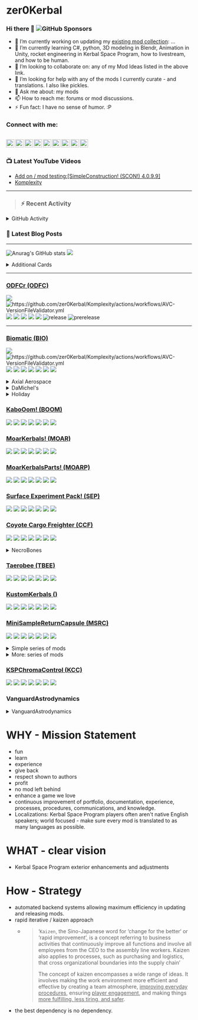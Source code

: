# zer0Kerbal

### Hi there 👋 ![GitHub Sponsors](https://img.shields.io/github/sponsors/zer0Kerbal?color=purple&label=Github%20Sponsors&style=social)  
- 🔭 I’m currently working on updating my [existing mod collection](https://tinyurl.com/zer0KModTracker): ...
- 🌱 I’m currently learning C#, python, 3D modeling in Blendr, Animation in Unity, rocket engineering in Kerbal Space Program, how to livestream, and how to be human.
- 👯 I’m looking to collaborate on: any of my Mod Ideas listed in the above link.
- 🤔 I’m looking for help with any of the mods I currently curate - and translations. I also like pickles.
- 💬 Ask me about: my mods 
- 📫 How to reach me: forums or mod discussions.
- ⚡ Fun fact: I have no sense of humor. :P

### Connect with me:

[<img align="left" alt="kerbalspaceprogram.com" width="22px" src="https://kerbalspaceprogram.com//favicon.ico" />][website]
[<img align="left" alt="zer0Kerbal | CurseForge" width="22px" src="https://cdn.jsdelivr.net/npm/simple-icons@v3/icons/curseforge.svg" />][curseforge]
[<img align="left" alt="zer0Kerbal | CurseForge" width="22px" src="https://cdn.jsdelivr.net/npm/simple-icons@v3/icons/reddit.svg" />][reddit]
[<img align="left" alt="zer0Kerbal | CurseForge" width="22px" src="https://cdn.jsdelivr.net/npm/simple-icons@v3/icons/patreon.svg" />][patreon]
[<img align="left" alt="zer0Kerbal | YouTube" width="22px" src="https://cdn.jsdelivr.net/npm/simple-icons@v3/icons/youtube.svg" />][youtube]
[<img align="left" alt="zer0Kerbal | Twitch" width="22px" src="https://cdn.jsdelivr.net/npm/simple-icons@v3/icons/twitch.svg" />][twitch]
[<img align="left" alt="zer0Kerbal | CurseForge" width="22px" src="https://cdn.jsdelivr.net/npm/simple-icons@v3/icons/paypal.svg" />][paypal]
[<img align="left" alt="zer0Kerbal | buy me a coffee" width="22px" src="https://cdn.jsdelivr.net/npm/simple-icons@v3/icons/buymeacoffee.svg" />][buymeacoffee]
[<img align="left" alt="zer0Kerbal | Twitter" width="22px" src="https://cdn.jsdelivr.net/npm/simple-icons@v3/icons/twitter.svg" />][twitter]
<br />
---

### 📺 Latest YouTube Videos

<!-- YOUTUBE:START -->
- [Add on / mod testing:[SimpleConstruction! &lpar;SCON!&rpar; 4.0.9.9]](https://www.youtube.com/watch?v=j7EWdZ0T-kg)
- [Komplexity](https://www.youtube.com/watch?v=erhEQpBZGas)
<!-- YOUTUBE:END -->

---

>### :zap: Recent Activity

<details>
  <summary>GitHub Activity</summary>
  
<!--START_SECTION:activity-->
1. ❗️ Opened issue [#55](https://github.com/zer0Kerbal/JoolianDiscovery/issues/55) in [zer0Kerbal/JoolianDiscovery](https://github.com/zer0Kerbal/JoolianDiscovery)
2. ❗️ Opened issue [#54](https://github.com/zer0Kerbal/JoolianDiscovery/issues/54) in [zer0Kerbal/JoolianDiscovery](https://github.com/zer0Kerbal/JoolianDiscovery)
3. ❗️ Opened issue [#53](https://github.com/zer0Kerbal/JoolianDiscovery/issues/53) in [zer0Kerbal/JoolianDiscovery](https://github.com/zer0Kerbal/JoolianDiscovery)
4. ❗️ Opened issue [#52](https://github.com/zer0Kerbal/JoolianDiscovery/issues/52) in [zer0Kerbal/JoolianDiscovery](https://github.com/zer0Kerbal/JoolianDiscovery)
5. ❗️ Opened issue [#51](https://github.com/zer0Kerbal/JoolianDiscovery/issues/51) in [zer0Kerbal/JoolianDiscovery](https://github.com/zer0Kerbal/JoolianDiscovery)
6. ❗️ Opened issue [#50](https://github.com/zer0Kerbal/JoolianDiscovery/issues/50) in [zer0Kerbal/JoolianDiscovery](https://github.com/zer0Kerbal/JoolianDiscovery)
7. ❗️ Opened issue [#49](https://github.com/zer0Kerbal/JoolianDiscovery/issues/49) in [zer0Kerbal/JoolianDiscovery](https://github.com/zer0Kerbal/JoolianDiscovery)
8. ❗️ Opened issue [#48](https://github.com/zer0Kerbal/JoolianDiscovery/issues/48) in [zer0Kerbal/JoolianDiscovery](https://github.com/zer0Kerbal/JoolianDiscovery)
9. ❗️ Opened issue [#47](https://github.com/zer0Kerbal/JoolianDiscovery/issues/47) in [zer0Kerbal/JoolianDiscovery](https://github.com/zer0Kerbal/JoolianDiscovery)
10. ❗️ Opened issue [#46](https://github.com/zer0Kerbal/JoolianDiscovery/issues/46) in [zer0Kerbal/JoolianDiscovery](https://github.com/zer0Kerbal/JoolianDiscovery)
<!--END_SECTION:activity-->

</details

---

### 📕 Latest Blog Posts

<!-- BLOG-POST-LIST:START -->
<!-- BLOG-POST-LIST:END -->

---

<!--- [![Anurag's GitHub stats](https://github-readme-stats.vercel.app/api?username=zer0Kerbal)](https://github.com/anuraghazra/github-readme-stats) -->
![Anurag's GitHub stats](https://github-readme-stats.vercel.app/api?username=zer0Kerbal&show_icons=true) <img src="https://github-readme-stats.vercel.app/api/top-langs/?username=zer0kerbal&layout=compact&hide_border=true&bg_color=bada55&langs_count=4">  

  <details>
    <summary>Additional Cards</summary>
    


[![Readme Card](https://github-readme-stats.vercel.app/api/pin/?username=zer0Kerbal&repo=Pteron)](https://github.com/zer0Kerbal/Pteron)  

[![Readme Card](https://github-readme-stats.vercel.app/api/pin/?username=zer0Kerbal&repo=MKII-L)](https://github.com/zer0Kerbal/MKII-L) [![Readme Card](https://github-readme-stats.vercel.app/api/pin/?username=zer0Kerbal&repo=MK2Y)](https://github.com/zer0Kerbal/MK2Y)
</details>



***  
### [ODFCr (ODFC)](https://github.com/zer0Kerbal/ODFC)  
![](https://img.shields.io/github/v/release/zer0Kerbal/ODFCr?include_prereleases?style=plastic)
![](https://github.com/zer0Kerbal/Komplexity/actions/workflows/AVC-VersionFileValidator.yml/badge.svg?branch=main "https://github.com/zer0Kerbal/Komplexity/actions/workflows/AVC-VersionFileValidator.yml" )
![](https://img.shields.io/github/repo-size/zer0Kerbal/ODFCr?style=plastic)
![](https://img.shields.io/github/directory-file-count/zer0Kerbal/Biomatic?style=plastic)
![](https://img.shields.io/github/downloads/zer0Kerbal/ODFCr/total?style=plastic)
![](http://img.shields.io/github/labels/zer0Kerbal/ODFCr/help-wanted?style=plastic)
![](https://img.shields.io/github/contributors/zer0kerbal/ODFCr?style=plastic)
![release](https://img.shields.io/github/release-date/zer0kerbal/ODFCr?style=plastic)
![prerelease](https://img.shields.io/github/release-date-pre/zer0kerbal/ODFCr?style=plastic)
*** 

### [Biomatic (BIO)](https://github.com/zer0Kerbal/Biomatic)  
![](https://img.shields.io/github/v/release/zer0Kerbal/Biomatic?include_prereleases?style=plastic)
![](https://github.com/zer0Kerbal/Komplexity/actions/workflows/AVC-VersionFileValidator.yml/badge.svg?branch=main "https://github.com/zer0Kerbal/Komplexity/actions/workflows/AVC-VersionFileValidator.yml" )
![](https://img.shields.io/github/repo-size/zer0Kerbal/Biomatic?style=plastic)
![](https://img.shields.io/github/directory-file-count/zer0Kerbal/Biomatic?style=plastic)
![](https://img.shields.io/github/downloads/zer0Kerbal/Biomatic/total?style=plastic)
![](http://img.shields.io/github/labels/zer0Kerbal/Biomatic/help-wanted?style=plastic)
![](https://img.shields.io/github/contributors/zer0kerbal/Biomatic?style=plastic)
![](https://img.shields.io/github/release-date/zer0kerbal/Biomatic?style=plastic)
![](https://img.shields.io/github/release-date-pre/zer0kerbal/Biomatic?style=plastic)

<details>
  <summary>Axial Aerospace</summary>

  [![Readme Card](https://github-readme-stats.vercel.app/api/pin/?username=zer0Kerbal&repo=Dreamer)](https://github.com/zer0Kerbal/Dreamer)   [![Readme Card](https://github-readme-stats.vercel.app/api/pin/?username=zer0Kerbal&repo=Whimchaser)](https://github.com/zer0Kerbal/WhimChaser)

  [![Readme Card](https://github-readme-stats.vercel.app/api/pin/?username=zer0Kerbal&repo=SimpleCargoSolutions)](https://github.com/zer0Kerbal/SimpleCargoSolutions) [![Readme Card](https://github-readme-stats.vercel.app/api/pin/?username=zer0Kerbal&repo=LanderTek)](https://github.com/zer0Kerbal/LanderTek)

  ### [Dreamer (AAD)](https://github.com/zer0Kerbal/Dreamer)
  
  ![](https://github.com/zer0Kerbal/Dreamer/actions/workflows/greetings.yml/badge.svg) ![](https://github.com/zer0Kerbal/Dreamer/actions/workflows/AVC-VersionFileValidator.yml/badge.svg?branch=master) 
  ![](https://img.shields.io/github/downloads/zer0Kerbal/Dreamer/total?style=plastic) ![](https://img.shields.io/github/repo-size/zer0Kerbal/Dreamer?style=plastic) ![](https://img.shields.io/github/contributors/zer0kerbal/Dreamer?style=plastic) ![](https://img.shields.io/github/release-date/zer0kerbal/Dreamer?style=plastic) ![](https://img.shields.io/github/release-date-pre/zer0kerbal/Dreamer?style=plastic)

  ### [WhimChaserr (AAWC))](https://github.com/zer0Kerbal/WhimChaserr)
  
  ![](https://github.com/zer0Kerbal/WhimChaserr/actions/workflows/greetings.yml/badge.svg) ![](https://github.com/zer0Kerbal/WhimChaserr/actions/workflows/AVC-VersionFileValidator.yml/badge.svg?branch=master) 
  ![](https://img.shields.io/github/downloads/zer0Kerbal/WhimChaserr/total?style=plastic) ![](https://img.shields.io/github/repo-size/zer0Kerbal/WhimChaserr?style=plastic) ![](https://img.shields.io/github/contributors/zer0kerbal/WhimChaserr?style=plastic) ![](https://img.shields.io/github/release-date/zer0kerbal/WhimChaserr?style=plastic) ![](https://img.shields.io/github/release-date-pre/zer0kerbal/WhimChaser?style=plastic)

  ### [Simple Cargo Solutions (AASC)](https://github.com/zer0Kerbal/SimpleCargoSolution)
  
  ![](https://github.com/zer0Kerbal/SimpleCargoSolution/actions/workflows/greetings.yml/badge.svg) ![](https://github.com/zer0Kerbal/SimpleCargoSolution/actions/workflows/AVC-VersionFileValidator.yml/badge.svg?branch=master) 
  ![](https://img.shields.io/github/downloads/zer0Kerbal/SimpleCargoSolution/total?style=plastic) ![](https://img.shields.io/github/repo-size/zer0Kerbal/SimpleCargoSolution?style=plastic) ![](https://img.shields.io/github/contributors/zer0kerbal/SimpleCargoSolution?style=plastic) ![](https://img.shields.io/github/release-date/zer0kerbal/SimpleCargoSolution?style=plastic) ![](https://img.shields.io/github/release-date-pre/zer0kerbal/SimpleCargoSolution?style=plastic)

  ### [LanderTek (AALT)](https://github.com/zer0Kerbal/LanderTek)
  
  ![](https://github.com/zer0Kerbal/LanderTek/actions/workflows/greetings.yml/badge.svg) ![](https://github.com/zer0Kerbal/LanderTek/actions/workflows/AVC-VersionFileValidator.yml/badge.svg?branch=master) 
  ![](https://img.shields.io/github/downloads/zer0Kerbal/LanderTek/total?style=plastic) ![](https://img.shields.io/github/repo-size/zer0Kerbal/LanderTek?style=plastic) ![](https://img.shields.io/github/contributors/zer0kerbal/LanderTek?style=plastic) ![](https://img.shields.io/github/release-date/zer0kerbal/LanderTek?style=plastic) ![](https://img.shields.io/github/release-date-pre/zer0kerbal/LanderTek?style=plastic)

</details>

<details>
   <summary>DaMichel's</summary>
  
   [![Readme Card](https://github-readme-stats.vercel.app/api/pin/?username=zer0Kerbal&repo=DaMichel)](https://github.com/zer0Kerbal/DaMichel)   [![Readme Card](https://github-readme-stats.vercel.app/api/pin/?username=zer0Kerbal&repo=AeroRadial)](https://github.com/zer0Kerbal/AeroRadial) [![Readme Card](https://github-readme-stats.vercel.app/api/pin/?username=zer0Kerbal&repo=Fuselage)](https://github.com/zer0Kerbal/Fuselage) [![Readme Card](https://github-readme-stats.vercel.app/api/pin/?username=zer0Kerbal&repo=SphericalTanks)](https://github.com/zer0Kerbal/SphericalTanks) [![Readme Card](https://github-readme-stats.vercel.app/api/pin/?username=zer0Kerbal&repo=Cargobays)](https://github.com/zer0Kerbal/CargoBays) 

### [DaMichel's Part Pack (DMPP)](https://github.com/zer0Kerbal/DaMichel)
  
  ![](https://github.com/zer0Kerbal/DaMichel/actions/workflows/greetings.yml/badge.svg) ![](https://github.com/zer0Kerbal/DaMichel/actions/workflows/AVC-VersionFileValidator.yml/badge.svg?branch=master) 
  ![](https://img.shields.io/github/downloads/zer0Kerbal/DaMichel/total?style=plastic) ![](https://img.shields.io/github/repo-size/zer0Kerbal/DaMichel?style=plastic) ![](https://img.shields.io/github/contributors/zer0kerbal/DaMichel?style=plastic) ![](https://img.shields.io/github/release-date/zer0kerbal/DaMichel?style=plastic) ![](https://img.shields.io/github/release-date-pre/zer0kerbal/DaMichel?style=plastic)

### [AeroRadial (DMAR)](https://github.com/zer0Kerbal/AeroRadial)
  
  ![](https://github.com/zer0Kerbal/AeroRadial/actions/workflows/greetings.yml/badge.svg) ![](https://github.com/zer0Kerbal/AeroRadial/actions/workflows/AVC-VersionFileValidator.yml/badge.svg?branch=master) 
  ![](https://img.shields.io/github/downloads/zer0Kerbal/AeroRadial/total?style=plastic) ![](https://img.shields.io/github/repo-size/zer0Kerbal/AeroRadial?style=plastic) ![](https://img.shields.io/github/contributors/zer0kerbal/AeroRadial?style=plastic) ![](https://img.shields.io/github/release-date/zer0kerbal/AeroRadial?style=plastic) ![](https://img.shields.io/github/release-date-pre/zer0kerbal/AeroRadial?style=plastic)

### [Fuselage (DMFS)](https://github.com/zer0Kerbal/Fuselage)
  
  ![](https://github.com/zer0Kerbal/Fuselage/actions/workflows/greetings.yml/badge.svg) ![](https://github.com/zer0Kerbal/Fuselage/actions/workflows/AVC-VersionFileValidator.yml/badge.svg?branch=master) 
  ![](https://img.shields.io/github/downloads/zer0Kerbal/Fuselage/total?style=plastic) ![](https://img.shields.io/github/repo-size/zer0Kerbal/Fuselage?style=plastic) ![](https://img.shields.io/github/contributors/zer0kerbal/Fuselage?style=plastic) ![](https://img.shields.io/github/release-date/zer0kerbal/Fuselage?style=plastic) ![](https://img.shields.io/github/release-date-pre/zer0kerbal/Fuselage?style=plastic)

### [CargoBays (DMCB)](https://github.com/zer0Kerbal/CargoBays)
  
  ![](https://github.com/zer0Kerbal/CargoBays/actions/workflows/greetings.yml/badge.svg) ![](https://github.com/zer0Kerbal/CargoBays/actions/workflows/AVC-VersionFileValidator.yml/badge.svg?branch=master) 
  ![](https://img.shields.io/github/downloads/zer0Kerbal/CargoBays/total?style=plastic) ![](https://img.shields.io/github/repo-size/zer0Kerbal/CargoBays?style=plastic) ![](https://img.shields.io/github/contributors/zer0kerbal/CargoBays?style=plastic) ![](https://img.shields.io/github/release-date/zer0kerbal/CargoBays?style=plastic) ![](https://img.shields.io/github/release-date-pre/zer0kerbal/CargoBays?style=plastic)

### [SphericalTanks (DMST)](https://github.com/zer0Kerbal/SphericalTanks)
  
  ![](https://github.com/zer0Kerbal/SphericalTanks/actions/workflows/greetings.yml/badge.svg) ![](https://github.com/zer0Kerbal/SphericalTanks/actions/workflows/AVC-VersionFileValidator.yml/badge.svg?branch=master) 
  ![](https://img.shields.io/github/downloads/zer0Kerbal/SphericalTanks/total?style=plastic) ![](https://img.shields.io/github/repo-size/zer0Kerbal/SphericalTanks?style=plastic) ![](https://img.shields.io/github/contributors/zer0kerbal/SphericalTanks?style=plastic) ![](https://img.shields.io/github/release-date/zer0kerbal/SphericalTanks?style=plastic) ![](https://img.shields.io/github/release-date-pre/zer0kerbal/SphericalTanks?style=plastic)

</details>

<details>
 <summary>Holiday</summary>
   
### [JackOLantern](https://github.com/zer0Kerbal/JackOLantern)  
[![greetings.yml](https://github.com/zer0Kerbal/JackOLantern/actions/workflows/greetings.yml/badge.svg)](https://github.com/zer0Kerbal/JackOLantern/actions/workflows/greetings.yml) ![](https://github.com/zer0Kerbal/JackOLantern/actions/workflows/AVC-VersionFileValidator.yml/badge.svg?branch=master)  
![](https://img.shields.io/github/downloads/zer0Kerbal/JackOLantern/total?style=plastic) ![](https://img.shields.io/github/repo-size/zer0Kerbal/JackOLantern?style=plastic) ![](https://img.shields.io/github/contributors/zer0kerbal/JackOLantern?style=plastic) ![](https://img.shields.io/github/release-date/zer0kerbal/JackOLantern?style=plastic) ![](https://img.shields.io/github/release-date-pre/zer0kerbal/JackOLantern?style=plastic)

### [Halloween](https://github.com/zer0Kerbal/Halloween)  
![](https://github.com/zer0Kerbal/Halloween/actions/workflows/greetings.yml/badge.svg) ![](https://github.com/zer0Kerbal/Halloween/actions/workflows/AVC-VersionFileValidator.yml/badge.svg?branch=master) 
![](https://img.shields.io/github/downloads/zer0Kerbal/Halloween/total?style=plastic) ![](https://img.shields.io/github/repo-size/zer0Kerbal/Halloween?style=plastic) ![](https://img.shields.io/github/contributors/zer0kerbal/Halloween?style=plastic) ![](https://img.shields.io/github/release-date/zer0kerbal/Halloween?style=plastic) ![](https://img.shields.io/github/release-date-pre/zer0kerbal/Halloween?style=plastic)

  </details>
   
### [KaboOom! (BOOM)](https://github.com/zer0Kerbal/Kaboom)  
![](https://github.com/zer0Kerbal/Kaboom/actions/workflows/greetings.yml/badge.svg) ![](https://github.com/zer0Kerbal/Kaboom/actions/workflows/AVC-VersionFileValidator.yml/badge.svg?branch=master) 
![](https://img.shields.io/github/downloads/zer0Kerbal/Kaboom/total?style=plastic) ![](https://img.shields.io/github/repo-size/zer0Kerbal/Kaboom?style=plastic) ![](https://img.shields.io/github/contributors/zer0kerbal/Kaboom?style=plastic) ![](https://img.shields.io/github/release-date/zer0kerbal/Kaboom?style=plastic) ![](https://img.shields.io/github/release-date-pre/zer0kerbal/Kaboom?style=plastic)

### [MoarKerbals! (MOAR)](https://github.com/zer0Kerbal/MoarKerbals)  
![](https://github.com/zer0Kerbal/MoarKerbals/actions/workflows/greetings.yml/badge.svg) ![](https://github.com/zer0Kerbal/MoarKerbals/actions/workflows/AVC-VersionFileValidator.yml/badge.svg?branch=master) 
![](https://img.shields.io/github/downloads/zer0Kerbal/MoarKerbals/total?style=plastic) ![](https://img.shields.io/github/repo-size/zer0Kerbal/MoarKerbals?style=plastic) ![](https://img.shields.io/github/contributors/zer0kerbal/MoarKerbals?style=plastic) ![](https://img.shields.io/github/release-date/zer0kerbal/MoarKerbals?style=plastic) ![](https://img.shields.io/github/release-date-pre/zer0kerbal/MoarKerbals?style=plastic)

### [MoarKerbalsParts! (MOARP)](https://github.com/zer0Kerbal/MoarKerbalsParts)  
![](https://github.com/zer0Kerbal/MoarKerbalsParts/actions/workflows/greetings.yml/badge.svg) ![](https://github.com/zer0Kerbal/MoarKerbalsParts/actions/workflows/AVC-VersionFileValidator.yml/badge.svg?branch=master) 
![](https://img.shields.io/github/downloads/zer0Kerbal/MoarKerbalsParts/total?style=plastic) ![](https://img.shields.io/github/repo-size/zer0Kerbal/MoarKerbalsParts?style=plastic) ![](https://img.shields.io/github/contributors/zer0kerbal/MoarKerbalsParts?style=plastic) ![](https://img.shields.io/github/release-date/zer0kerbal/MoarKerbalsParts?style=plastic) ![](https://img.shields.io/github/release-date-pre/zer0kerbal/MoarKerbalsParts?style=plastic)

### [Surface Experiment Pack! (SEP)](https://github.com/zer0Kerbal/SurfaceExperimentPack)  
![](https://github.com/zer0Kerbal/SurfaceExperimentPack/actions/workflows/greetings.yml/badge.svg) ![](https://github.com/zer0Kerbal/SurfaceExperimentPack/actions/workflows/AVC-VersionFileValidator.yml/badge.svg?branch=master) 
![](https://img.shields.io/github/downloads/zer0Kerbal/SurfaceExperimentPack/total?style=plastic) ![](https://img.shields.io/github/repo-size/zer0Kerbal/SurfaceExperimentPack?style=plastic) ![](https://img.shields.io/github/contributors/zer0kerbal/SurfaceExperimentPack?style=plastic) ![](https://img.shields.io/github/release-date/zer0kerbal/SurfaceExperimentPack?style=plastic) ![](https://img.shields.io/github/release-date-pre/zer0kerbal/SurfaceExperimentPack?style=plastic)

### [Coyote Cargo Freighter (CCF)](https://github.com/zer0Kerbal/CoyoteCargoFreighter)  
![](https://github.com/zer0Kerbal/CoyoteCargoFreighter/actions/workflows/greetings.yml/badge.svg) ![](https://github.com/zer0Kerbal/CoyoteCargoFreighter/actions/workflows/AVC-VersionFileValidator.yml/badge.svg?branch=master) 
![](https://img.shields.io/github/downloads/zer0Kerbal/CoyoteCargoFreighter/total?style=plastic) ![](https://img.shields.io/github/repo-size/zer0Kerbal/CoyoteCargoFreighter?style=plastic) ![](https://img.shields.io/github/contributors/zer0kerbal/CoyoteCargoFreighter?style=plastic) ![](https://img.shields.io/github/release-date/zer0kerbal/CoyoteCargoFreighter?style=plastic) ![](https://img.shields.io/github/release-date-pre/zer0kerbal/CoyoteCargoFreighter?style=plastic)

 <details>
   <summary>NecroBones</summary>
   
### [The Burger Mod (BURG)](https://github.com/zer0Kerbal/BurgerMod)  
![](https://github.com/zer0Kerbal/BurgerMod/actions/workflows/greetings.yml/badge.svg) ![](https://github.com/zer0Kerbal/BurgerMod/actions/workflows/AVC-VersionFileValidator.yml/badge.svg?branch=master) 
![](https://img.shields.io/github/downloads/zer0Kerbal/BurgerMod/total?style=plastic) ![](https://img.shields.io/github/repo-size/zer0Kerbal/BurgerMod?style=plastic) ![](https://img.shields.io/github/contributors/zer0kerbal/BurgerMod?style=plastic) ![](https://img.shields.io/github/release-date/zer0kerbal/BurgerMod?style=plastic) ![](https://img.shields.io/github/release-date-pre/zer0kerbal/BurgerMod?style=plastic)

### [The Elephant Engine (NBEE)](https://github.com/zer0Kerbal/ElephantEngine)  
![](https://github.com/zer0Kerbal/ElephantEngine/actions/workflows/greetings.yml/badge.svg) ![](https://github.com/zer0Kerbal/ElephantEngine/actions/workflows/AVC-VersionFileValidator.yml/badge.svg?branch=master) 
![](https://img.shields.io/github/downloads/zer0Kerbal/ElephantEngine/total?style=plastic) ![](https://img.shields.io/github/repo-size/zer0Kerbal/ElephantEngine?style=plastic) ![](https://img.shields.io/github/contributors/zer0kerbal/ElephantEngine?style=plastic) ![](https://img.shields.io/github/release-date/zer0kerbal/ElephantEngine?style=plastic) ![](https://img.shields.io/github/release-date-pre/zer0kerbal/ElephantEngine?style=plastic)

### [Joolian Discovery (NBJD)](https://github.com/zer0Kerbal/JoolianDiscovery)  
![](https://github.com/zer0Kerbal/JoolianDiscovery/actions/workflows/greetings.yml/badge.svg) ![](https://github.com/zer0Kerbal/JoolianDiscovery/actions/workflows/AVC-VersionFileValidator.yml/badge.svg?branch=master) 
![](https://img.shields.io/github/downloads/zer0Kerbal/JoolianDiscovery/total?style=plastic) ![](https://img.shields.io/github/repo-size/zer0Kerbal/JoolianDiscovery?style=plastic) ![](https://img.shields.io/github/contributors/zer0kerbal/JoolianDiscovery?style=plastic) ![](https://img.shields.io/github/release-date/zer0kerbal/JoolianDiscovery?style=plastic) ![](https://img.shields.io/github/release-date-pre/zer0kerbal/JoolianDiscovery?style=plastic)

### [LithobrakeExplorationTechnologies (LET)](https://github.com/zer0Kerbal/LithobrakeExplorationTechnologies)  
![](https://github.com/zer0Kerbal/LithobrakeExplorationTechnologies/actions/workflows/greetings.yml/badge.svg) ![](https://github.com/zer0Kerbal/LithobrakeExplorationTechnologies/actions/workflows/AVC-VersionFileValidator.yml/badge.svg?branch=master) 
![](https://img.shields.io/github/downloads/zer0Kerbal/LithobrakeExplorationTechnologies/total?style=plastic) ![](https://img.shields.io/github/repo-size/zer0Kerbal/LithobrakeExplorationTechnologies?style=plastic) ![](https://img.shields.io/github/contributors/zer0kerbal/LithobrakeExplorationTechnologies?style=plastic) ![](https://img.shields.io/github/release-date/zer0kerbal/LithobrakeExplorationTechnologies?style=plastic) ![](https://img.shields.io/github/release-date-pre/zer0kerbal/LithobrakeExplorationTechnologies?style=plastic)
   
### [Fuel Tanks Plus (FTP)](https://github.com/zer0Kerbal/FuelTanksPlus)  
![](https://github.com/zer0Kerbal/FuelTanksPlus/actions/workflows/greetings.yml/badge.svg) ![](https://github.com/zer0Kerbal/FuelTanksPlus/actions/workflows/AVC-VersionFileValidator.yml/badge.svg?branch=master) 
![](https://img.shields.io/github/downloads/zer0Kerbal/FuelTanksPlus/total?style=plastic) ![](https://img.shields.io/github/repo-size/zer0Kerbal/FuelTanksPlus?style=plastic) ![](https://img.shields.io/github/contributors/zer0kerbal/FuelTanksPlus?style=plastic) ![](https://img.shields.io/github/release-date/zer0kerbal/FuelTanksPlus?style=plastic) ![](https://img.shields.io/github/release-date-pre/zer0kerbal/FuelTanksPlus?style=plastic)

### [SpaceY Heavy Lifters (SYHL)](https://github.com/zer0Kerbal/SpaceY-Lifters)  
![](https://github.com/zer0Kerbal/SpaceY-Lifters/actions/workflows/greetings.yml/badge.svg) ![](https://github.com/zer0Kerbal/SpaceY-Lifters/actions/workflows/AVC-VersionFileValidator.yml/badge.svg?branch=master) 
![](https://img.shields.io/github/downloads/zer0Kerbal/SpaceY-Lifters/total?style=plastic) ![](https://img.shields.io/github/repo-size/zer0Kerbal/SpaceY-Lifters?style=plastic) ![](https://img.shields.io/github/contributors/zer0kerbal/SpaceY-Lifters?style=plastic) ![](https://img.shields.io/github/release-date/zer0kerbal/SpaceY-Lifters?style=plastic) ![](https://img.shields.io/github/release-date-pre/zer0kerbal/SpaceY-Lifters?style=plastic)

### [SpaceYExpanded (SPY)](https://github.com/zer0Kerbal/SpaceYExpanded)  
![](https://github.com/zer0Kerbal/SpaceYExpanded/actions/workflows/greetings.yml/badge.svg) ![](https://github.com/zer0Kerbal/SpaceYExpanded/actions/workflows/AVC-VersionFileValidator.yml/badge.svg?branch=master) 
![](https://img.shields.io/github/downloads/zer0Kerbal/SpaceYExpanded/total?style=plastic) ![](https://img.shields.io/github/repo-size/zer0Kerbal/SpaceYExpanded?style=plastic) ![](https://img.shields.io/github/contributors/zer0kerbal/SpaceYExpanded?style=plastic) ![](https://img.shields.io/github/release-date/zer0kerbal/SpaceYExpanded?style=plastic) ![](https://img.shields.io/github/release-date-pre/zer0kerbal/SpaceYExpanded?style=plastic)

   

### ==BurgerMod - version 0.4==
- license: CC-BY-NC-SA-3.0 ![][CC3]  
- [forum](http://forum.kerbalspaceprogram.com/index.php?/topic/85379-*)
- Github - n/a
- [spacedock](https://spacedock.info/mod/96)
- [Curseforge](https://www.curseforge.com/kerbal/ksp-mods/burger-mod)
- CKAN: BurgerMod

### ColorCodedCans - version 2.0.1
- license: CC-BY-NC-SA ![][CC]  
- [forum](https://forum.kerbalspaceprogram.com/index.php?/topic/94336-*)
- Github - n/a
- [spacedock](https://spacedock.info/mod/91)
- [Curseforge](https://www.curseforge.com/kerbal/ksp-mods/color-coded-canisters)
- CKAN: ColorCodedCans

### ColorfulFuelLines - version 0.3.3
- license: CC-BY-NC-SA ![][CC]  
- [forum](http://forum.kerbalspaceprogram.com/index.php?/topic/115315-*)
- Github - n/a
- [spacedock](https://spacedock.info/mod/94)
- Curseforge: n/a
- CKAN: ColorfulFuelLines

### DiscontinuedParts - version 0.4
- license: CC-BY-NC-SA ![][CC]  
- forum - n/a
- Github - n/a
- [spacedock](https://spacedock.info/mod/137)
- Curseforge: n/a
- CKAN: DiscontinuedParts

### ==ElephantEngine - version 0.2==
- license: CC-BY-NC-SA ![][CC]  
- [forum](http://forum.kerbalspaceprogram.com/index.php?/topic/139162-*)
- Github - n/a
- [spacedock](https://spacedock.info/mod/664)
- Curseforge: n/a
- CKAN: ElephantEngine

### FTPDeprecated - version 1.0
- license: CC-BY-NC-SA ![][CC]  
- [forum](http://forum.kerbalspaceprogram.com/index.php?/topic/97541-*)
- Github - n/a
- [spacedock](https://spacedock.info/mod/387)
- Curseforge: n/a
- CKAN: FTPDeprecated

### FuelTanksPlus - version 2.0.2
- license: CC-BY-NC-SA ![][CC]  
- [forum](http://forum.kerbalspaceprogram.com/index.php?/topic/97541-*)
- Github - n/a
- [spacedock](https://spacedock.info/mod/92)
- [Curseforge](https://www.curseforge.com/kerbal/ksp-mods/fuel-tanks-plus)
- CKAN: FuelTanksPlus

### ==JoolianDiscovery - version 0.8==
- license: CC-BY-NC-SA ![][CC]  
- [forum](http://forum.kerbalspaceprogram.com/index.php?/topic/86030-*)
- Github - n/a
- [spacedock](https://spacedock.info/mod/95)
- [Curseforge](https://www.curseforge.com/kerbal/ksp-mods/joolian-discovery)
- CKAN: JoolianDiscovery

### ==LithobrakeExplorationTechnologies - version 0.4==
- license: CC-BY-NC-SA-4.0 ![][CC4]  
- [forum](https://forum.kerbalspaceprogram.com/index.php?/topic/117527-*)
- Github - n/a
- [spacedock](https://spacedock.info/mod/93)
- Curseforge: n/a
- CKAN: LithobrakeExplorationTechnologies

### ModularRocketSystem - version 1.13.2
- license: CC-BY-NC-SA ![][CC]  
- [forum](http://forum.kerbalspaceprogram.com/index.php?/topic/83959-*)
- Github - n/a
- [spacedock](https://spacedock.info/mod/86)
- [Curseforge](https://www.curseforge.com/kerbal/ksp-mods/modular-rocket-systems-stock-alike-parts-mod)
- CKAN: ModularRocketSystem

### Modular Rocket Systems LITE 
- license: CC-BY-NC-SA-4.0 ![][CC4]  
- [forum](http://forum.kerbalspaceprogram.com/index.php?/topic/83959-*)
- Github - n/a
- [spacedock](https://spacedock.info/mod/87)
- [Curseforge](https://www.curseforge.com/kerbal/ksp-mods/modular-rocket-systems-lite)
- CKAN: ModularRocketSystemsLITE

### RealScaleBoosters - version 0.16
- license: CC-BY-NC-SA ![][CC]  
- [forum](http://forum.kerbalspaceprogram.com/index.php?/topic/130776-*)
- Github - n/a
- [spacedock](https://spacedock.info/mod/90)
- [Curseforge](https://www.curseforge.com/kerbal/ksp-mods/real-scale-boosters)
- CKAN: RealScaleBoosters

### RealScaleBoostersStockalike - version 0.4
- license: CC-BY-NC-SA-4.0 ![][CC4]  
- [forum](http://forum.kerbalspaceprogram.com/index.php?/topic/130776-*)
- Github - n/a
- [spacedock](https://spacedock.info/mod/561)
- Curseforge: n/a
- CKAN: RealScaleBoostersStockalike

### RSSeaDragon - version 0.3.4
- license: CC-BY-NC-SA-4.0 ![][CC4]  
- [forum](http://forum.kerbalspaceprogram.com/index.php?/topic/134934-*)
- Github - n/a
- [spacedock](https://spacedock.info/mod/440)
- Curseforge: n/a
- CKAN: RSSeaDragon

### SpaceY-Expanded - version 1.4
- license: CC-BY-NC-SA-4.0 ![][CC4]  
- [forum](http://forum.kerbalspaceprogram.com/index.php?/topic/120012-*)
- Github - n/a
- [spacedock](https://spacedock.info/mod/89)
- [Curseforge](https://www.curseforge.com/kerbal/ksp-mods/spacey-expanded)
- CKAN: SpaceY-Expanded

### SpaceY-Lifters - version 1.17.2
- license: CC-BY-NC-SA-4.0 ![][CC4]  
- [forum](http://forum.kerbalspaceprogram.com/index.php?/topic/90545-*)
- Github - n/a
- [spacedock](https://spacedock.info/mod/88)
- [Curseforge](https://www.curseforge.com/kerbal/ksp-mods/spacey-heavy-lifters-parts-pack)
- CKAN: SpaceY-Lifters

### Zero Point Inline Fairings - version 1.0.2
- license: CC-BY-NC-SA ![][CC]  
- [forum](http://forum.kerbalspaceprogram.com/index.php?/topic/85178-*)
- Github - n/a
- [spacedock](https://spacedock.info/mod/97)
- [Curseforge](https://www.curseforge.com/kerbal/ksp-mods/zero-point-inline-fairings)
- CKAN: ZeroPointInlineFairings

### Zero Point Inline Fairings LITE (retired)
- LITE [Curseforge](https://www.curseforge.com/kerbal/ksp-mods/zero-point-inline-fairings-lite)

### RealScaleBoosters-Patches
- license: CC0 1.0 Universal ![][CC0]  
- forum - n/a
- [Github](https://github.com/NecroBones/RealScaleBoosters-Patches)
- spacedock - n/a
- Curseforge: n/a
   
  </details>
   
### [Taerobee (TBEE)](https://github.com/zer0Kerbal/Taerobee)  
![](https://github.com/zer0Kerbal/Taerobee/actions/workflows/greetings.yml/badge.svg) ![](https://github.com/zer0Kerbal/Taerobee/actions/workflows/AVC-VersionFileValidator.yml/badge.svg?branch=master) 
![](https://img.shields.io/github/downloads/zer0Kerbal/Taerobee/total?style=plastic) ![](https://img.shields.io/github/repo-size/zer0Kerbal/Taerobee?style=plastic) ![](https://img.shields.io/github/contributors/zer0kerbal/Taerobee?style=plastic) ![](https://img.shields.io/github/release-date/zer0kerbal/Taerobee?style=plastic) ![](https://img.shields.io/github/release-date-pre/zer0kerbal/Taerobee?style=plastic)

### [KustomKerbals ()](https://github.com/zer0Kerbal/KustomKerbals)  
![](https://github.com/zer0Kerbal/KustomKerbals/actions/workflows/greetings.yml/badge.svg) ![](https://github.com/zer0Kerbal/KustomKerbals/actions/workflows/AVC-VersionFileValidator.yml/badge.svg?branch=master) 
![](https://img.shields.io/github/downloads/zer0Kerbal/KustomKerbals/total?style=plastic) ![](https://img.shields.io/github/repo-size/zer0Kerbal/KustomKerbals?style=plastic) ![](https://img.shields.io/github/contributors/zer0kerbal/KustomKerbals?style=plastic) ![](https://img.shields.io/github/release-date/zer0kerbal/KustomKerbals?style=plastic) ![](https://img.shields.io/github/release-date-pre/zer0kerbal/KustomKerbals?style=plastic)

### [MiniSampleReturnCapsule (MSRC)](https://github.com/zer0Kerbal/MiniSampleReturnCapsule)  
![](https://github.com/zer0Kerbal/MiniSampleReturnCapsule/actions/workflows/greetings.yml/badge.svg) ![](https://github.com/zer0Kerbal/MiniSampleReturnCapsule/actions/workflows/AVC-VersionFileValidator.yml/badge.svg?branch=master) 
![](https://img.shields.io/github/downloads/zer0Kerbal/MiniSampleReturnCapsule/total?style=plastic) ![](https://img.shields.io/github/repo-size/zer0Kerbal/MiniSampleReturnCapsule?style=plastic) ![](https://img.shields.io/github/contributors/zer0kerbal/MiniSampleReturnCapsule?style=plastic) ![](https://img.shields.io/github/release-date/zer0kerbal/MiniSampleReturnCapsule?style=plastic) ![](https://img.shields.io/github/release-date-pre/zer0kerbal/MiniSampleReturnCapsule?style=plastic)

 <details>
   <summary>Simple series of mods</summary>
   
  [![Readme Card](https://github-readme-stats.vercel.app/api/pin/?username=zer0Kerbal&repo=SimpleConstruction)](https://github.com/zer0Kerbal/SimpleConstruction) [![Readme Card](https://github-readme-stats.vercel.app/api/pin/?username=zer0Kerbal&repo=SimpleLogistics)](https://github.com/zer0Kerbal/SimpleLogistics)
   [![Readme Card](https://github-readme-stats.vercel.app/api/pin/?username=zer0Kerbal&repo=SimpleLife)](https://github.com/zer0Kerbal/SimpleLife) [![Readme Card](https://github-readme-stats.vercel.app/api/pin/?username=zer0Kerbal&repo=Notes)](https://github.com/zer0Kerbal/Notes)
   
### [SimpleConstruction! (SCON!)](https://github.com/zer0Kerbal/SimpleConstruction)
  
  ![](https://github.com/zer0Kerbal/SimpleConstruction/actions/workflows/greetings.yml/badge.svg) ![](https://github.com/zer0Kerbal/SimpleConstruction/actions/workflows/AVC-VersionFileValidator.yml/badge.svg?branch=master) 
  ![](https://img.shields.io/github/downloads/zer0Kerbal/SimpleConstruction/total?style=plastic) ![](https://img.shields.io/github/repo-size/zer0Kerbal/SimpleConstruction?style=plastic) ![](https://img.shields.io/github/contributors/zer0kerbal/SimpleConstruction?style=plastic) ![](https://img.shields.io/github/release-date/zer0kerbal/SimpleConstruction?style=plastic) ![](https://img.shields.io/github/release-date-pre/zer0kerbal/SimpleConstruction?style=plastic)

### [SimpleLogistics! (SLOG!)](https://github.com/zer0Kerbal/SimpleLogistics)
  
  ![](https://github.com/zer0Kerbal/SimpleLogistics/actions/workflows/greetings.yml/badge.svg) ![](https://github.com/zer0Kerbal/SimpleLogistics/actions/workflows/AVC-VersionFileValidator.yml/badge.svg?branch=master) 
  ![](https://img.shields.io/github/downloads/zer0Kerbal/SimpleLogistics/total?style=plastic) ![](https://img.shields.io/github/repo-size/zer0Kerbal/SimpleLogistics?style=plastic) ![](https://img.shields.io/github/contributors/zer0kerbal/SimpleLogistics?style=plastic) ![](https://img.shields.io/github/release-date/zer0kerbal/SimpleLogistics?style=plastic) ![](https://img.shields.io/github/release-date-pre/zer0kerbal/SimpleLogistics?style=plastic)

### [SimpleLife! (SLIF!)](https://github.com/zer0Kerbal/SimpleLife)
  
  ![](https://github.com/zer0Kerbal/SimpleLife/actions/workflows/greetings.yml/badge.svg) ![](https://github.com/zer0Kerbal/SimpleLife/actions/workflows/AVC-VersionFileValidator.yml/badge.svg?branch=master) 
  ![](https://img.shields.io/github/downloads/zer0Kerbal/SimpleLife/total?style=plastic) ![](https://img.shields.io/github/repo-size/zer0Kerbal/SimpleLife?style=plastic) ![](https://img.shields.io/github/contributors/zer0kerbal/SimpleLife?style=plastic) ![](https://img.shields.io/github/release-date/zer0kerbal/SimpleLife?style=plastic) ![](https://img.shields.io/github/release-date-pre/zer0kerbal/SimpleLife?style=plastic)
   
### [SimpleNotes! (SNOTE)](https://github.com/zer0Kerbal/Notes)  
   
   ![](https://github.com/zer0Kerbal/Notes/actions/workflows/greetings.yml/badge.svg) ![](https://github.com/zer0Kerbal/Notes/actions/workflows/AVC-VersionFileValidator.yml/badge.svg?branch=master) 
   ![](https://img.shields.io/github/downloads/zer0Kerbal/Notes/total?style=plastic) ![](https://img.shields.io/github/repo-size/zer0Kerbal/Notes?style=plastic) ![](https://img.shields.io/github/contributors/zer0kerbal/Notes?style=plastic) ![](https://img.shields.io/github/release-date/zer0kerbal/Notes?style=plastic) ![](https://img.shields.io/github/release-date-pre/zer0kerbal/Notes?style=plastic)
  </details>
  
 <details>
   <summary>More: series of mods</summary>
   
### [More: Hitchhikers! (MHH)](https://github.com/zer0Kerbal/MoreHitchhikers)  
![](https://github.com/zer0Kerbal/MoreHitchhikers/actions/workflows/greetings.yml/badge.svg) ![](https://github.com/zer0Kerbal/MoreHitchhikers/actions/workflows/AVC-VersionFileValidator.yml/badge.svg?branch=master) 
![](https://img.shields.io/github/downloads/zer0Kerbal/MoreHitchhikers/total?style=plastic) ![](https://img.shields.io/github/repo-size/zer0Kerbal/MoreHitchhikers?style=plastic) ![](https://img.shields.io/github/contributors/zer0kerbal/MoreHitchhikers?style=plastic) ![](https://img.shields.io/github/release-date/zer0kerbal/MoreHitchhikers?style=plastic) ![](https://img.shields.io/github/release-date-pre/zer0kerbal/MoreHitchhikers?style=plastic)

### [More: Cupolas! (MCP)](https://github.com/zer0Kerbal/MoreCupolas)  
![](https://github.com/zer0Kerbal/MoreCupolas/actions/workflows/greetings.yml/badge.svg) ![](https://github.com/zer0Kerbal/MoreCupolas/actions/workflows/AVC-VersionFileValidator.yml/badge.svg?branch=master) 
![](https://img.shields.io/github/downloads/zer0Kerbal/MoreCupolas/total?style=plastic) ![](https://img.shields.io/github/repo-size/zer0Kerbal/MoreCupolas?style=plastic) ![](https://img.shields.io/github/contributors/zer0kerbal/MoreCupolas?style=plastic) ![](https://img.shields.io/github/release-date/zer0kerbal/MoreCupolas?style=plastic) ![](https://img.shields.io/github/release-date-pre/zer0kerbal/MoreCupolas?style=plastic)

### [More: ServiceBays! (MSB)](https://github.com/zer0Kerbal/MoreServiceBays)  
![](https://github.com/zer0Kerbal/MoreServiceBays/actions/workflows/greetings.yml/badge.svg) ![](https://github.com/zer0Kerbal/MoreServiceBays/actions/workflows/AVC-VersionFileValidator.yml/badge.svg?branch=master) 
![](https://img.shields.io/github/downloads/zer0Kerbal/MoreServiceBays/total?style=plastic) ![](https://img.shields.io/github/repo-size/zer0Kerbal/MoreServiceBays?style=plastic) ![](https://img.shields.io/github/contributors/zer0kerbal/MoreServiceBays?style=plastic) ![](https://img.shields.io/github/release-date/zer0kerbal/MoreServiceBays?style=plastic) ![](https://img.shields.io/github/release-date-pre/zer0kerbal/MoreServiceBays?style=plastic)

  </details>
   
### [KSPChromaControl (KCC)](https://github.com/zer0Kerbal/KSPChromaControl)  
![](https://github.com/zer0Kerbal/KSPChromaControl/actions/workflows/greetings.yml/badge.svg) ![](https://github.com/zer0Kerbal/KSPChromaControl/actions/workflows/AVC-VersionFileValidator.yml/badge.svg?branch=master) 
![](https://img.shields.io/github/downloads/zer0Kerbal/KSPChromaControl/total?style=plastic) ![](https://img.shields.io/github/repo-size/zer0Kerbal/KSPChromaControl?style=plastic) ![](https://img.shields.io/github/contributors/zer0kerbal/KSPChromaControl?style=plastic) ![](https://img.shields.io/github/release-date/zer0kerbal/KSPChromaControl?style=plastic) ![](https://img.shields.io/github/release-date-pre/zer0kerbal/KSPChromaControl?style=plastic)
  
  ### VanguardAstrodynamics
  
 <details>
   <summary>VanguardAstrodynamics</summary>
   
* VXSeriesI
* VXSeriesII
* Rodent
* KickbackBoosterSegments
* VanguardAstrodynamics
* CustomClusters
* CustomClusters-Stock
* HeatManagement
* KineticPenetrator
* VanguardAstrodynamics.Unity

  </details>
  
# WHY - Mission Statement

* fun
* learn
* experience
* give back
* respect shown to authors
* profit
* no mod left behind
* enhance a game we love
* continuous improvement of portfolio, documentation, experience, processes, procedures, communications, and knowledge.
* Localizations: Kerbal Space Program players often aren't native English speakers; world focused - make sure every mod is translated to as many languages as possible.

# WHAT - clear vision

* Kerbal Space Program exterior enhancements and adjustments

# How - Strategy

* automated backend systems allowing maximum efficiency in updating and releasing mods.
* rapid iterative / kaizen approach
  * > ‘`Kaizen`, the Sino-Japanese word for ‘change for the better‘ or ‘rapid improvement’, is a concept referring to business activities that continuously improve all functions and involve all employees from the CEO to the assembly line workers. Kaizen also applies to processes, such as purchasing and logistics, that cross organizational boundaries into the supply chain’
    >
    > The concept of kaizen encompasses a wide range of ideas. It involves making the work environment more efficient and effective by creating a team atmosphere, <u>improving everyday procedures</u>, ensuring <u>player engagement</u>, and making things <u>more fulfilling, less tiring, and safer</u>.
- the best dependency is no dependency.

<!--
**zer0Kerbal/zer0Kerbal** is a ✨ _special_ ✨ repository because its `README.md` (this file) appears on your GitHub profile.
<img src="https://wakatime.com/share/@926db0f4-33a1-4545-8aa6-88d1f7186f67/18dd85d3-f64d-4bcc-a3c3-65302497efc0.svg" width=600 height=600> -->

[website]: https://forum.kerbalspaceprogram.com/index.php?/profile/190933-zer0kerbal/
[youtube]: https://www.youtube.com/channel/UCp9c8IaK4Gjgfj3O9QxrbDw
[twitter]: https://twitter.com/zer0Kerbal
[curseforge]: https://www.curseforge.com/members/zer0kerbal/projects
[twitch]: https://www.twitch.tv/zer0kerbal

[reddit]: https://www.reddit.com/user/zer0Kerbal
[patreon]: https://www.patreon.com/zer0Kerbal
[paypal]: https://www.paypal.com/donate?hosted_button_id=DC22YHMEJREKL
[buymeacoffee]: http://buymeacoffee.com/zer0Kerbal

